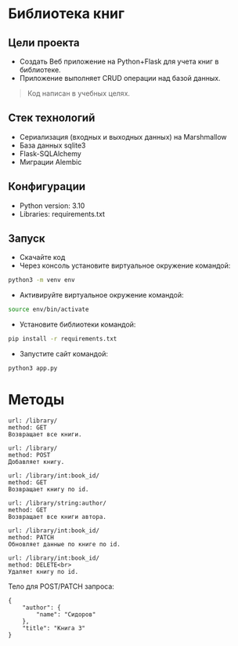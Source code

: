 # Библиотека книг

## Цели проекта

* Создать Веб приложение на Python+Flask для учета книг в библиотеке.
* Приложение выполняет CRUD операции над базой данных.

> Код написан в учебных целях.

## Стек технологий

* Сериализация (входных и выходных данных) на Marshmallow
* База данных sqlite3
* Flask-SQLAlchemy
* Миграции Alembic

## Конфигурации

* Python version: 3.10
* Libraries: requirements.txt

## Запуск

- Скачайте код
- Через консоль установите виртуальное окружение командой:

```bash
python3 -m venv env
```

- Активируйте виртуальное окружение командой:

```bash
source env/bin/activate
```

- Установите библиотеки командой:

```bash
pip install -r requirements.txt
```

- Запустите сайт командой:

```bash
python3 app.py
```

# Методы
```
url: /library/
method: GET
Возвращает все книги.
```
```
url: /library/
method: POST
Добавляет книгу.
```
```
url: /library/int:book_id/ 
method: GET
Возвращает книгу по id.
```
```
url: /library/string:author/ 
method: GET
Возвращает все книги автора.
```
```
url: /library/int:book_id/ 
method: PATCH
Обновляет данные по книге по id.
```
```
url: /library/int:book_id/
method: DELETE<br>
Удаляет книгу по id.
```

Тело для POST/PATCH запроса:
```
{
    "author": {
        "name": "Сидоров"
    },
    "title": "Книга 3"
}
```
